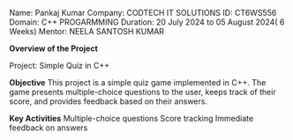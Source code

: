 Name: Pankaj Kumar
Company: CODTECH IT SOLUTIONS
ID: CT6WS556
Domain: C++ PROGARMMING
Duration: 20 July 2024 to 05 August 2024( 6 Weeks)
Mentor: NEELA SANTOSH KUMAR

**Overview of the Project**

Project: Simple Quiz in C++

**Objective**
This project is a simple quiz game implemented in C++. The game presents multiple-choice questions to the user, keeps track of their score, and provides feedback based on their answers.

**Key Activities**
Multiple-choice questions
Score tracking
Immediate feedback on answers
